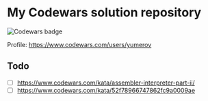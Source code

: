 # My Codewars solution repository

![Codewars badge](https://www.codewars.com/users/yumerov/badges/large)

Profile: https://www.codewars.com/users/yumerov

## Todo

- [ ] https://www.codewars.com/kata/assembler-interpreter-part-ii/
- [ ] https://www.codewars.com/kata/52f78966747862fc9a0009ae